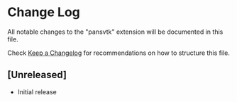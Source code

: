 # Change Log

All notable changes to the "pansvtk" extension will be documented in this file.

Check [Keep a Changelog](http://keepachangelog.com/) for recommendations on how to structure this file.

## [Unreleased]

- Initial release